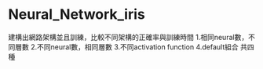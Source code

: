 # Neural_Network_iris
建構出網路架構並且訓練，比較不同架構的正確率與訓練時間
1.相同neural數，不同層數
2.不同neural數，相同層數
3.不同activation function
4.default組合
共四種
